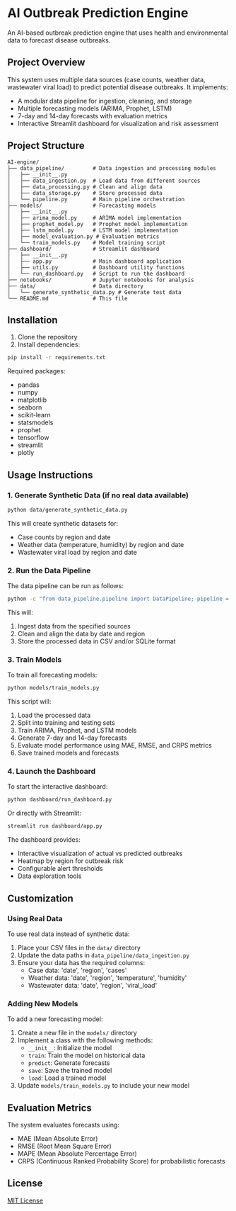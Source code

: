 # AI Outbreak Prediction Engine

An AI-based outbreak prediction engine that uses health and environmental data to forecast disease outbreaks.

## Project Overview

This system uses multiple data sources (case counts, weather data, wastewater viral load) to predict potential disease outbreaks. It implements:

- A modular data pipeline for ingestion, cleaning, and storage
- Multiple forecasting models (ARIMA, Prophet, LSTM)
- 7-day and 14-day forecasts with evaluation metrics
- Interactive Streamlit dashboard for visualization and risk assessment

## Project Structure

```
AI-engine/
├── data_pipeline/         # Data ingestion and processing modules
│   ├── __init__.py
│   ├── data_ingestion.py  # Load data from different sources
│   ├── data_processing.py # Clean and align data
│   ├── data_storage.py    # Store processed data
│   └── pipeline.py        # Main pipeline orchestration
├── models/                # Forecasting models
│   ├── __init__.py
│   ├── arima_model.py     # ARIMA model implementation
│   ├── prophet_model.py   # Prophet model implementation
│   ├── lstm_model.py      # LSTM model implementation
│   ├── model_evaluation.py # Evaluation metrics
│   └── train_models.py    # Model training script
├── dashboard/             # Streamlit dashboard
│   ├── __init__.py
│   ├── app.py             # Main dashboard application
│   ├── utils.py           # Dashboard utility functions
│   └── run_dashboard.py   # Script to run the dashboard
├── notebooks/             # Jupyter notebooks for analysis
├── data/                  # Data directory
│   └── generate_synthetic_data.py # Generate test data
└── README.md              # This file
```

## Installation

1. Clone the repository
2. Install dependencies:

```bash
pip install -r requirements.txt
```

Required packages:
- pandas
- numpy
- matplotlib
- seaborn
- scikit-learn
- statsmodels
- prophet
- tensorflow
- streamlit
- plotly

## Usage Instructions

### 1. Generate Synthetic Data (if no real data available)

```bash
python data/generate_synthetic_data.py
```

This will create synthetic datasets for:
- Case counts by region and date
- Weather data (temperature, humidity) by region and date
- Wastewater viral load by region and date

### 2. Run the Data Pipeline

The data pipeline can be run as follows:

```bash
python -c "from data_pipeline.pipeline import DataPipeline; pipeline = DataPipeline(); pipeline.run_pipeline()"
```

This will:
1. Ingest data from the specified sources
2. Clean and align the data by date and region
3. Store the processed data in CSV and/or SQLite format

### 3. Train Models

To train all forecasting models:

```bash
python models/train_models.py
```

This script will:
1. Load the processed data
2. Split into training and testing sets
3. Train ARIMA, Prophet, and LSTM models
4. Generate 7-day and 14-day forecasts
5. Evaluate model performance using MAE, RMSE, and CRPS metrics
6. Save trained models and forecasts

### 4. Launch the Dashboard

To start the interactive dashboard:

```bash
python dashboard/run_dashboard.py
```

Or directly with Streamlit:

```bash
streamlit run dashboard/app.py
```

The dashboard provides:
- Interactive visualization of actual vs predicted outbreaks
- Heatmap by region for outbreak risk
- Configurable alert thresholds
- Data exploration tools

## Customization

### Using Real Data

To use real data instead of synthetic data:
1. Place your CSV files in the `data/` directory
2. Update the data paths in `data_pipeline/data_ingestion.py`
3. Ensure your data has the required columns:
   - Case data: 'date', 'region', 'cases'
   - Weather data: 'date', 'region', 'temperature', 'humidity'
   - Wastewater data: 'date', 'region', 'viral_load'

### Adding New Models

To add a new forecasting model:
1. Create a new file in the `models/` directory
2. Implement a class with the following methods:
   - `__init__`: Initialize the model
   - `train`: Train the model on historical data
   - `predict`: Generate forecasts
   - `save`: Save the trained model
   - `load`: Load a trained model
3. Update `models/train_models.py` to include your new model

## Evaluation Metrics

The system evaluates forecasts using:
- MAE (Mean Absolute Error)
- RMSE (Root Mean Square Error)
- MAPE (Mean Absolute Percentage Error)
- CRPS (Continuous Ranked Probability Score) for probabilistic forecasts

## License

[MIT License](LICENSE)